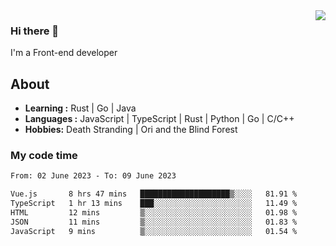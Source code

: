 <img align='right' src="https://github-readme-stats.vercel.app/api?username=strugglebak&show_icons=true">

### Hi there 👋

I'm a Front-end developer

## About

-  **Learning :** Rust | Go | Java
-  **Languages :** JavaScript | TypeScript | Rust | Python | Go | C/C++
-  **Hobbies:** Death Stranding | Ori and the Blind Forest

### My code time

<!--START_SECTION:waka-->

```txt
From: 02 June 2023 - To: 09 June 2023

Vue.js       8 hrs 47 mins   ████████████████████▒░░░░   81.91 %
TypeScript   1 hr 13 mins    ███░░░░░░░░░░░░░░░░░░░░░░   11.49 %
HTML         12 mins         ▒░░░░░░░░░░░░░░░░░░░░░░░░   01.98 %
JSON         11 mins         ▒░░░░░░░░░░░░░░░░░░░░░░░░   01.83 %
JavaScript   9 mins          ▒░░░░░░░░░░░░░░░░░░░░░░░░   01.54 %
```

<!--END_SECTION:waka-->
